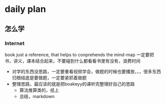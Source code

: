 # daily plan

## 怎么学
### Internet
book just a reference, that helps to conprehends the mind-map
一定要把书，讲义，课本结合起来，不要碰到什么都看看书里有没有，浪费时间
* 对学的东西没思路，一定要重看视频学会，做题的时候也要播放，，，很多东西归根结底是要做题，一定要紧抓着做题
* 整理思路，最应该的就是把boakeyy的课听完整理好自己的思路
  * 算法推算类的，纸上
  * 总结，markdown